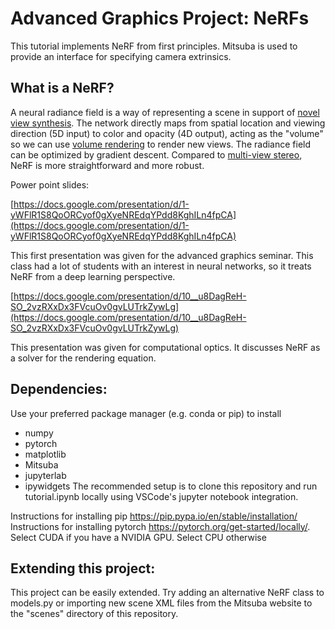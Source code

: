 # Advanced Graphics Project: NeRFs
This tutorial implements NeRF from first principles. Mitsuba is used to provide an interface for specifying camera extrinsics.

## What is a NeRF?

A neural radiance field is a way of representing a scene in support of [novel view synthesis](https://en.wikipedia.org/wiki/View_synthesis). The network directly maps from spatial location and viewing direction (5D input) to color and opacity (4D output), acting as the "volume" so we can use [volume rendering](https://en.wikipedia.org/wiki/Volume_rendering) to render new views. The radiance field can be optimized by gradient descent. Compared to [multi-view stereo](https://carlos-hernandez.org/papers/fnt_mvs_2015.pdf), NeRF is more straightforward and more robust.

Power point slides:

[https://docs.google.com/presentation/d/1-yWFlR1S8QoORCyof0gXyeNREdqYPdd8KghILn4fpCA](https://docs.google.com/presentation/d/1-yWFlR1S8QoORCyof0gXyeNREdqYPdd8KghILn4fpCA)

This first presentation was given for the advanced graphics seminar. This class had a lot of students with an interest in neural networks, so it treats NeRF from a deep learning perspective.

[https://docs.google.com/presentation/d/10__u8DagReH-SO_2vzRXxDx3FVcuOv0gvLUTrkZywLg](https://docs.google.com/presentation/d/10__u8DagReH-SO_2vzRXxDx3FVcuOv0gvLUTrkZywLg)

This presentation was given for computational optics. It discusses NeRF as a solver for the rendering equation.

## Dependencies:
Use your preferred package manager (e.g. conda or pip) to install
* numpy
* pytorch
* matplotlib
* Mitsuba
* jupyterlab
* ipywidgets
The recommended setup is to clone this repository and run tutorial.ipynb locally using VSCode's jupyter notebook integration.

Instructions for installing pip https://pip.pypa.io/en/stable/installation/
Instructions for installing pytorch https://pytorch.org/get-started/locally/. Select CUDA if you have a NVIDIA GPU. Select CPU otherwise

## Extending this project:
This project can be easily extended. Try adding an alternative NeRF class to models.py or importing new scene XML files from the Mitsuba website to the "scenes"
directory of this repository.
